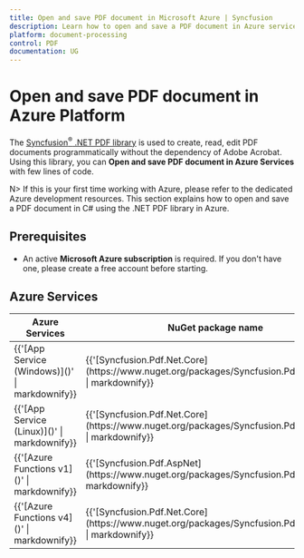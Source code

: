 ```yaml
---
title: Open and save PDF document in Microsoft Azure | Syncfusion
description: Learn how to open and save a PDF document in Azure services using Syncfusion .NET PDF library in C#.
platform: document-processing
control: PDF
documentation: UG
---
```


# Open and save PDF document in Azure Platform 

The [Syncfusion<sup>&reg;</sup> .NET PDF library](https://www.syncfusion.com/document-processing/pdf-framework/net) is used to create, read, edit PDF documents programmatically without the dependency of Adobe Acrobat. Using this library, you can **Open and save PDF document in Azure Services** with few lines of code. 

N> If this is your first time working with Azure, please refer to the dedicated Azure development resources. This section explains how to open and save a PDF document in C# using the .NET PDF library in Azure. 

## Prerequisites 
* An active **Microsoft Azure subscription** is required. If you don't have one, please create a free account before starting.

## Azure Services
<table>
<thead>
<tr>
<th>
Azure Services<br/></th><th>
NuGet package name<br/></th></tr></thead>

<tr>
<td>
{{'[App Service (Windows)]()' | markdownify}}<br/></td><td>
{{'[Syncfusion.Pdf.Net.Core](https://www.nuget.org/packages/Syncfusion.Pdf.Net.Core)' | markdownify}}</td></tr>
<tr>
<td>
{{'[App Service (Linux)]()' | markdownify}}<br/></td><td>
{{'[Syncfusion.Pdf.Net.Core](https://www.nuget.org/packages/Syncfusion.Pdf.Net.Core)' | markdownify}}<br/></td></tr>
<tr>
<td>
{{'[Azure Functions v1]()' | markdownify}}<br/></td><td>
{{'[Syncfusion.Pdf.AspNet](https://www.nuget.org/packages/Syncfusion.Pdf.AspNet)' | markdownify}}<br/></td></tr>
<tr>
<td>
{{'[Azure Functions v4]()' | markdownify}}<br/></td><td>
{{'[Syncfusion.Pdf.Net.Core](https://www.nuget.org/packages/Syncfusion.Pdf.Net.Core)' | markdownify}}<br/></td></tr>
</table>
